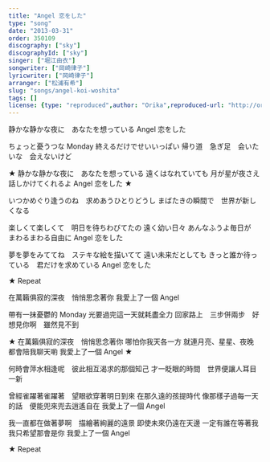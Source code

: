 ```yaml
---
title: "Angel 恋をした"
type: "song"
date: "2013-03-31"
order: 350109
discography: ["sky"]
discographyId: ["sky"]
singer: ["堀江由衣"]
songwriter: ["岡崎律子"]
lyricwriter: ["岡崎律子"]
arranger: ["松浦有希"]
slug: "songs/angel-koi-woshita"
tags: []
license: {type: "reproduced",author: "Orika",reproduced-url: "http://orikamushi.myweb.hinet.net",reproduced-website: "織歌蟲"}
---
```


静かな静かな夜に　あなたを想っている 
Angel 恋をした 

ちょっと憂うつな Monday 
終えるだけでせいいっぱい 
帰り道　急ぎ足　会いたいな　会えないけど 

★ 静かな静かな夜に　あなたを想っている 
遠くはなれていても 
月が星が夜さえ　話しかけてくれるよ 
Angel 恋をした ★

いつかめぐり逢うのね　求めあうひとりどうし 
まばたきの瞬間で　世界が新しくなる 

楽しくて楽しくて　明日を待ちわびてたの 
遠く幼い日々 
あんなふうよ毎日が　まわるまわる自由に 
Angel 恋をした 

夢を夢をみててね　ステキな絵を描いてて 
遠い未来だとしても 
きっと誰か待っている　君だけを求めている 
Angel 恋をした 

★ Repeat 

在萬籟俱寂的深夜　悄悄思念著你
我愛上了一個 Angel

帶有一抹憂鬱的 Monday
光要過完這一天就耗盡全力
回家路上　三步併兩步　好想見你啊　雖然見不到

★ 在萬籟俱寂的深夜　悄悄思念著你
哪怕你我天各一方
就連月亮、星星、夜晚　都會陪我聊天喲
我愛上了一個 Angel ★

何時會萍水相逢呢　彼此相互渴求的那個知己
才一眨眼的時間　世界便讓人耳目一新

曾經雀躍著雀躍著　望眼欲穿著明日到來
在那久遠的孩提時代
像那樣子過每一天的話　便能兜來兜去逍遙自在
我愛上了一個 Angel

我一直都在做著夢啊　描繪著絢麗的遠景
即使未來仍遠在天邊
一定有誰在等著我　我只希望那會是你
我愛上了一個 Angel

★ Repeat
